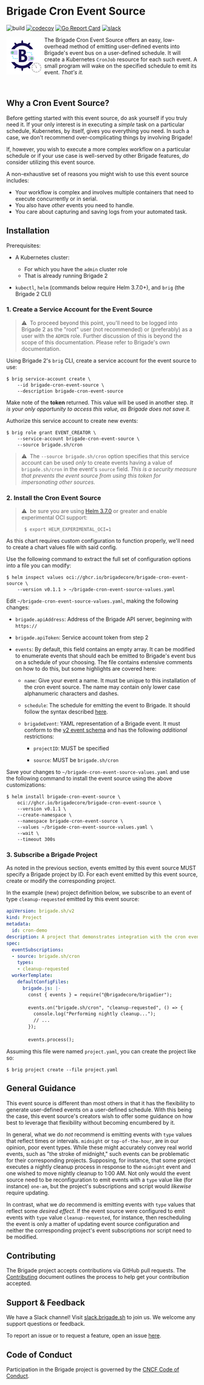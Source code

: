 # Brigade Cron Event Source

![build](https://badgr.brigade2.io/v1/github/checks/brigadecore/brigade-cron-event-source/badge.svg?appID=99005)
[![codecov](https://codecov.io/gh/brigadecore/brigade-cron-event-source/branch/main/graph/badge.svg?token=ZSac3nWz6M)](https://codecov.io/gh/brigadecore/brigade-cron-event-source)
[![Go Report Card](https://goreportcard.com/badge/github.com/brigadecore/brigade-cron-event-source)](https://goreportcard.com/report/github.com/brigadecore/brigade-cron-event-source)
[![slack](https://img.shields.io/badge/slack-brigade-brightgreen.svg?logo=slack)](https://kubernetes.slack.com/messages/C87MF1RFD)

<img width="100" align="left" src="logo.png">

The Brigade Cron Event Source offers an easy, low-overhead method of emitting
user-defined events into Brigade's event bus on a user-defined schedule. It will
create a Kubernetes `CronJob` resource for each such event. A small program will
wake on the specified schedule to emit its event. _That's it._

<br clear="left"/>

## Why a Cron Event Source?

Before getting started with this event source, do ask yourself if you truly need
it. If your only interest is in executing a _simple_ task on a particular
schedule, Kubernetes, by itself, gives you everything you need. In such a case,
we don't recommend over-complicating things by involving Brigade!

If, however, you wish to execute a more complex workflow on a particular
schedule or if your use case is well-served by other Brigade features, _do_
consider utilizing this event source.

A non-exhaustive set of reasons you might wish to use this event source
includes:

* Your workflow is complex and involves multiple containers that need to execute
  concurrently or in serial.
* You also have _other_ events you need to handle.
* You care about capturing and saving logs from your automated task.

## Installation

Prerequisites:

* A Kubernetes cluster:
    * For which you have the `admin` cluster role
    * That is already running Brigade 2

* `kubectl`, `helm` (commands below require Helm 3.7.0+), and `brig` (the
  Brigade 2 CLI)

### 1. Create a Service Account for the Event Source

> ⚠️&nbsp;&nbsp;To proceed beyond this point, you'll need to be logged into Brigade 2
as the "root" user (not recommended) or (preferably) as a user with the `ADMIN`
role. Further discussion of this is beyond the scope of this documentation.
Please refer to Brigade's own documentation.

Using Brigade 2's `brig` CLI, create a service account for the event source to
use:

```console
$ brig service-account create \
    --id brigade-cron-event-source \
    --description brigade-cron-event-source
```

Make note of the __token__ returned. This value will be used in another step.
_It is your only opportunity to access this value, as Brigade does not save it._

Authorize this service account to create new events:

```console
$ brig role grant EVENT_CREATOR \
    --service-account brigade-cron-event-source \
    --source brigade.sh/cron
```

> ⚠️&nbsp;&nbsp;The `--source brigade.sh/cron` option specifies that this service
account can be used _only_ to create events having a value of `brigade.sh/cron`
in the event's `source` field. _This is a security measure that prevents the
event source from using this token for impersonating other sources._

### 2. Install the Cron Event Source

> ⚠️&nbsp;&nbsp;be sure you are using
> [Helm 3.7.0](https://github.com/helm/helm/releases/tag/v3.7.0) or greater and
> enable experimental OCI support:
>
> ```console
>  $ export HELM_EXPERIMENTAL_OCI=1
>  ```

As this chart requires custom configuration to function properly, we'll need to
create a chart values file with said config.

Use the following command to extract the full set of configuration options into
a file you can modify:

```console
$ helm inspect values oci://ghcr.io/brigadecore/brigade-cron-event-source \
    --version v0.1.1 > ~/brigade-cron-event-source-values.yaml
```

Edit `~/brigade-cron-event-source-values.yaml`, making the following changes:

* `brigade.apiAddress`: Address of the Brigade API server, beginning with
  `https://`

* `brigade.apiToken`: Service account token from step 2

* `events`: By default, this field contains an empty array. It can be modified
  to enumerate events that should each be emitted to Brigade's event bus on a
  schedule of your choosing. The file contains extensive comments on how to do
  this, but some highlights are covered here:

  * `name`: Give your event a name. It must be unique to this installation of
    the cron event source. The name may contain only lower case alphanumeric
    characters and dashes.

  * `schedule`: The schedule for emitting the event to Brigade. It should follow
    the syntax described 
    [here](https://kubernetes.io/docs/concepts/workloads/controllers/cron-jobs/#schedule).

  * `brigadeEvent`: YAML representation of a Brigade event. It must conform to
    the [v2 event schema](https://schemas.brigade.sh/schemas-v2/event.json) and
    has the following _additional_ restrictions:

      * `projectID`: MUST be specified

      * `source`: MUST be `brigade.sh/cron`

Save your changes to `~/brigade-cron-event-source-values.yaml` and use the
following command to install the event source using the above customizations:

```console
$ helm install brigade-cron-event-source \
    oci://ghcr.io/brigadecore/brigade-cron-event-source \
    --version v0.1.1 \
    --create-namespace \
    --namespace brigade-cron-event-source \
    --values ~/brigade-cron-event-source-values.yaml \
    --wait \
    --timeout 300s
```

### 3. Subscribe a Brigade Project

As noted in the previous section, events emitted by this event source MUST
specify a Brigade project by ID. For each event emitted by this event source,
create or modify the corresponding project.

In the example (new) project definition below, we subscribe to an event of type
`cleanup-requested` emitted by this event source:

```yaml
apiVersion: brigade.sh/v2
kind: Project
metadata:
  id: cron-demo
description: A project that demonstrates integration with the cron event source
spec:
  eventSubscriptions:
  - source: brigade.sh/cron
    types:
    - cleanup-requested
  workerTemplate:
    defaultConfigFiles:
      brigade.js: |-
        const { events } = require("@brigadecore/brigadier");

        events.on("brigade.sh/cron", "cleanup-requested", () => {
          console.log("Performing nightly cleanup...");
          // ...
        });

        events.process();
```

Assuming this file were named `project.yaml`, you can create the project like
so:

```console
$ brig project create --file project.yaml
```

## General Guidance

This event source is different than most others in that it has the flexibility
to generate user-defined events on a user-defined schedule. With this being the
case, this event source's creators wish to offer some guidance on how best to
leverage that flexibility without becoming encumbered by it.

In general, what we do _not_ recommend is emitting events with `type` values
that reflect times or intervals. `midnight` or `top-of-the-hour`, are in our
opinion, poor event types. While these might accurately convey real world
events, such as "the stroke of midnight," such events can be problematic for
their corresponding projects. Supposing, for instance, that some project
executes a nightly cleanup process in response to the `midnight` event and one
wished to move nightly cleanup to 1:00 AM. Not only would the event source need
to be reconfiguration to emit events with a `type` value like (for instance)
`one-am`, but the project's subscriptions and script would _likewise_ require
updating.

In contrast, what we _do_ recommend is emitting events with `type` values that
reflect some _desired effect_. If the event source were configured to emit
events with `type` value `cleanup-requested`, for instance, then rescheduling
the event is only a matter of updating event source configuration and neither
the corresponding project's event subscriptions nor script need to be modified.

## Contributing

The Brigade project accepts contributions via GitHub pull requests. The
[Contributing](CONTRIBUTING.md) document outlines the process to help get your
contribution accepted.

## Support & Feedback

We have a Slack channel! Visit [slack.brigade.sh](https://slack.brigade.sh) to
join us. We welcome any support questions or feedback.

To report an issue or to request a feature, open an issue
[here](https://github.com/brigadecore/brigade-cron-event-source/issues).

## Code of Conduct

Participation in the Brigade project is governed by the
[CNCF Code of Conduct](https://github.com/cncf/foundation/blob/master/code-of-conduct.md).
